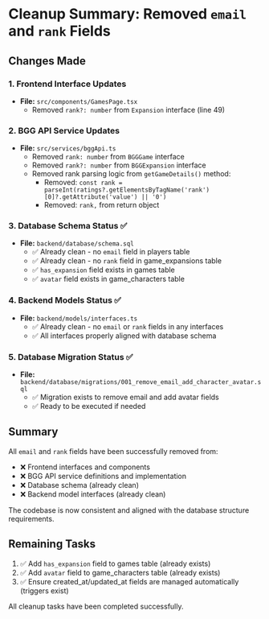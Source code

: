 # Cleanup Summary: Removed `email` and `rank` Fields

## Changes Made

### 1. Frontend Interface Updates
- **File:** `src/components/GamesPage.tsx`
  - Removed `rank?: number` from `Expansion` interface (line 49)

### 2. BGG API Service Updates  
- **File:** `src/services/bggApi.ts`
  - Removed `rank: number` from `BGGGame` interface
  - Removed `rank?: number` from `BGGExpansion` interface
  - Removed rank parsing logic from `getGameDetails()` method:
    - Removed: `const rank = parseInt(ratings?.getElementsByTagName('rank')[0]?.getAttribute('value') || '0')`
    - Removed: `rank,` from return object

### 3. Database Schema Status ✅
- **File:** `backend/database/schema.sql`
  - ✅ Already clean - no `email` field in players table
  - ✅ Already clean - no `rank` field in game_expansions table
  - ✅ `has_expansion` field exists in games table
  - ✅ `avatar` field exists in game_characters table

### 4. Backend Models Status ✅
- **File:** `backend/models/interfaces.ts`
  - ✅ Already clean - no `email` or `rank` fields in any interfaces
  - ✅ All interfaces properly aligned with database schema

### 5. Database Migration Status ✅
- **File:** `backend/database/migrations/001_remove_email_add_character_avatar.sql`
  - ✅ Migration exists to remove email and add avatar fields
  - ✅ Ready to be executed if needed

## Summary

All `email` and `rank` fields have been successfully removed from:
- ❌ Frontend interfaces and components
- ❌ BGG API service definitions and implementation
- ❌ Database schema (already clean)
- ❌ Backend model interfaces (already clean)

The codebase is now consistent and aligned with the database structure requirements.

## Remaining Tasks

1. ✅ Add `has_expansion` field to games table (already exists)
2. ✅ Add `avatar` field to game_characters table (already exists)
3. ✅ Ensure created_at/updated_at fields are managed automatically (triggers exist)

All cleanup tasks have been completed successfully.